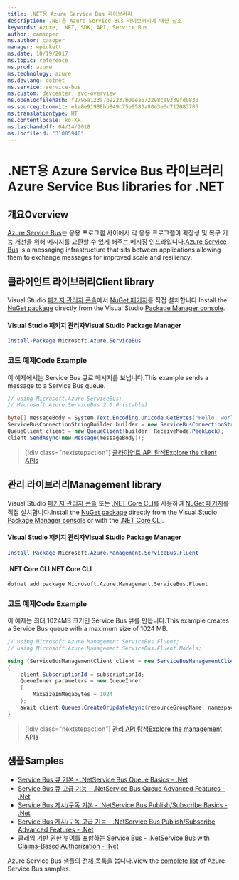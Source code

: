 ```yaml
---
title: .NET용 Azure Service Bus 라이브러리
description: .NET용 Azure Service Bus 라이브러리에 대한 참조
keywords: Azure, .NET, SDK, API, Service Bus
author: camsoper
ms.author: casoper
manager: wpickett
ms.date: 10/19/2017
ms.topic: reference
ms.prod: azure
ms.technology: azure
ms.devlang: dotnet
ms.service: service-bus
ms.custom: devcenter, svc-overview
ms.openlocfilehash: f2795a123a7b92237b0aea672298ce9339fd0830
ms.sourcegitcommit: e1a0e91988bb849c75e9583a80e3e6d712083785
ms.translationtype: HT
ms.contentlocale: ko-KR
ms.lasthandoff: 04/14/2018
ms.locfileid: "31005940"
---
```

# <a name="azure-service-bus-libraries-for-net"></a><span data-ttu-id="2f524-104">.NET용 Azure Service Bus 라이브러리</span><span class="sxs-lookup"><span data-stu-id="2f524-104">Azure Service Bus libraries for .NET</span></span>

## <a name="overview"></a><span data-ttu-id="2f524-105">개요</span><span class="sxs-lookup"><span data-stu-id="2f524-105">Overview</span></span>

<span data-ttu-id="2f524-106">[Azure Service Bus](https://docs.microsoft.com/azure/service-bus-messaging/service-bus-messaging-overview)는 응용 프로그램 사이에서 각 응용 프로그램이 확장성 및 복구 기능 개선을 위해 메시지를 교환할 수 있게 해주는 메시징 인프라입니다.</span><span class="sxs-lookup"><span data-stu-id="2f524-106">[Azure Service Bus](https://docs.microsoft.com/azure/service-bus-messaging/service-bus-messaging-overview) is a messaging infrastructure that sits between applications allowing them to exchange messages for improved scale and resiliency.</span></span>

## <a name="client-library"></a><span data-ttu-id="2f524-107">클라이언트 라이브러리</span><span class="sxs-lookup"><span data-stu-id="2f524-107">Client library</span></span>

<span data-ttu-id="2f524-108">Visual Studio [패키지 관리자 콘솔][PackageManager]에서 [NuGet 패키지](https://www.nuget.org/packages/Microsoft.Azure.ServiceBus)를 직접 설치합니다.</span><span class="sxs-lookup"><span data-stu-id="2f524-108">Install the [NuGet package](https://www.nuget.org/packages/Microsoft.Azure.ServiceBus) directly from the Visual Studio [Package Manager console][PackageManager].</span></span>

#### <a name="visual-studio-package-manager"></a><span data-ttu-id="2f524-109">Visual Studio 패키지 관리자</span><span class="sxs-lookup"><span data-stu-id="2f524-109">Visual Studio Package Manager</span></span>

```powershell
Install-Package Microsoft.Azure.ServiceBus
```

### <a name="code-example"></a><span data-ttu-id="2f524-110">코드 예제</span><span class="sxs-lookup"><span data-stu-id="2f524-110">Code Example</span></span>

<span data-ttu-id="2f524-111">이 예제에서는 Service Bus 큐로 메시지를 보냅니다.</span><span class="sxs-lookup"><span data-stu-id="2f524-111">This example sends a message to a Service Bus queue.</span></span>

```csharp
// using Microsoft.Azure.ServiceBus;
// Microsoft.Azure.ServiceBus 2.0.0 (stable)

byte[] messageBody = System.Text.Encoding.Unicode.GetBytes("Hello, world!");
ServiceBusConnectionStringBuilder builder = new ServiceBusConnectionStringBuilder(connectionString);
QueueClient client = new QueueClient(builder, ReceiveMode.PeekLock);
client.SendAsync(new Message(messageBody));
```

> [!div class="nextstepaction"]
> [<span data-ttu-id="2f524-112">클라이언트 API 탐색</span><span class="sxs-lookup"><span data-stu-id="2f524-112">Explore the client APIs</span></span>](/dotnet/api/overview/azure/servicebus/client)


## <a name="management-library"></a><span data-ttu-id="2f524-113">관리 라이브러리</span><span class="sxs-lookup"><span data-stu-id="2f524-113">Management library</span></span>

<span data-ttu-id="2f524-114">Visual Studio [패키지 관리자 콘솔][PackageManager] 또는 [.NET Core CLI][DotNetCLI]를 사용하여 [NuGet 패키지](https://www.nuget.org/packages/Microsoft.Azure.Management.ServiceBus.Fluent)를 직접 설치합니다.</span><span class="sxs-lookup"><span data-stu-id="2f524-114">Install the [NuGet package](https://www.nuget.org/packages/Microsoft.Azure.Management.ServiceBus.Fluent) directly from the Visual Studio [Package Manager console][PackageManager] or with the [.NET Core CLI][DotNetCLI].</span></span>

#### <a name="visual-studio-package-manager"></a><span data-ttu-id="2f524-115">Visual Studio 패키지 관리자</span><span class="sxs-lookup"><span data-stu-id="2f524-115">Visual Studio Package Manager</span></span>

```powershell
Install-Package Microsoft.Azure.Management.ServiceBus.Fluent
```

#### <a name="net-core-cli"></a><span data-ttu-id="2f524-116">.NET Core CLI</span><span class="sxs-lookup"><span data-stu-id="2f524-116">.NET Core CLI</span></span>

```bash
dotnet add package Microsoft.Azure.Management.ServiceBus.Fluent
```

### <a name="code-example"></a><span data-ttu-id="2f524-117">코드 예제</span><span class="sxs-lookup"><span data-stu-id="2f524-117">Code Example</span></span>

<span data-ttu-id="2f524-118">이 예제는 최대 1024MB 크기인 Service Bus 큐를 만듭니다.</span><span class="sxs-lookup"><span data-stu-id="2f524-118">This example creates a Service Bus queue with a maximum size of 1024 MB.</span></span>

```csharp
// using Microsoft.Azure.Management.ServiceBus.Fluent;
// using Microsoft.Azure.Management.ServiceBus.Fluent.Models;

using (ServiceBusManagementClient client = new ServiceBusManagementClient(credentials))
{
    client.SubscriptionId = subscriptionId;
    QueueInner parameters = new QueueInner
    {
        MaxSizeInMegabytes = 1024
    };
    await client.Queues.CreateOrUpdateAsync(resourceGroupName, namespaceName, queueName, parameters);
}
```

> [!div class="nextstepaction"]
> [<span data-ttu-id="2f524-119">관리 API 탐색</span><span class="sxs-lookup"><span data-stu-id="2f524-119">Explore the management APIs</span></span>](/dotnet/api/overview/azure/servicebus/management)

## <a name="samples"></a><span data-ttu-id="2f524-120">샘플</span><span class="sxs-lookup"><span data-stu-id="2f524-120">Samples</span></span>

- [<span data-ttu-id="2f524-121">Service Bus 큐 기본 - .Net</span><span class="sxs-lookup"><span data-stu-id="2f524-121">Service Bus Queue Basics - .Net</span></span>](https://azure.microsoft.com/resources/samples/service-bus-dotnet-manage-queue-with-basic-features/)
- [<span data-ttu-id="2f524-122">Service Bus 큐 고급 기능 - .Net</span><span class="sxs-lookup"><span data-stu-id="2f524-122">Service Bus Queue Advanced Features - .Net</span></span>](https://azure.microsoft.com/resources/samples/service-bus-dotnet-manage-queue-with-advanced-features/)
- [<span data-ttu-id="2f524-123">Service Bus 게시/구독 기본 - .Net</span><span class="sxs-lookup"><span data-stu-id="2f524-123">Service Bus Publish/Subscribe Basics - .Net</span></span>](https://azure.microsoft.com/resources/samples/service-bus-dotnet-manage-publish-subscribe-with-basic-features/)
- [<span data-ttu-id="2f524-124">Service Bus 게시/구독 고급 기능 - .Net</span><span class="sxs-lookup"><span data-stu-id="2f524-124">Service Bus Publish/Subscribe Advanced Features - .Net</span></span>](https://azure.microsoft.com/resources/samples/service-bus-dotnet-manage-publish-subscribe-with-advanced-features/)
- [<span data-ttu-id="2f524-125">클레임 기반 권한 부여를 포함하는 Service Bus - .Net</span><span class="sxs-lookup"><span data-stu-id="2f524-125">Service Bus with Claims-Based Authorization - .Net</span></span>](https://azure.microsoft.com/resources/samples/service-bus-dotnet-manage-with-claims-based-authorization/)

<span data-ttu-id="2f524-126">Azure Service Bus 샘플의 [전체 목록](https://azure.microsoft.com/resources/samples/?term=service+bus)을 봅니다.</span><span class="sxs-lookup"><span data-stu-id="2f524-126">View the [complete list](https://azure.microsoft.com/resources/samples/?term=service+bus) of Azure Service Bus samples.</span></span>


[PackageManager]: https://docs.microsoft.com/nuget/tools/package-manager-console
[DotNetCLI]: https://docs.microsoft.com/dotnet/core/tools/dotnet-add-package
